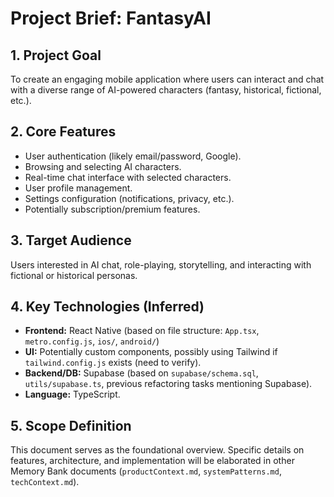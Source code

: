 # Project Brief: FantasyAI

## 1. Project Goal

To create an engaging mobile application where users can interact and chat with a diverse range of AI-powered characters (fantasy, historical, fictional, etc.).

## 2. Core Features

- User authentication (likely email/password, Google).
- Browsing and selecting AI characters.
- Real-time chat interface with selected characters.
- User profile management.
- Settings configuration (notifications, privacy, etc.).
- Potentially subscription/premium features.

## 3. Target Audience

Users interested in AI chat, role-playing, storytelling, and interacting with fictional or historical personas.

## 4. Key Technologies (Inferred)

- **Frontend:** React Native (based on file structure: `App.tsx`, `metro.config.js`, `ios/`, `android/`)
- **UI:** Potentially custom components, possibly using Tailwind if `tailwind.config.js` exists (need to verify).
- **Backend/DB:** Supabase (based on `supabase/schema.sql`, `utils/supabase.ts`, previous refactoring tasks mentioning Supabase).
- **Language:** TypeScript.

## 5. Scope Definition

This document serves as the foundational overview. Specific details on features, architecture, and implementation will be elaborated in other Memory Bank documents (`productContext.md`, `systemPatterns.md`, `techContext.md`).
